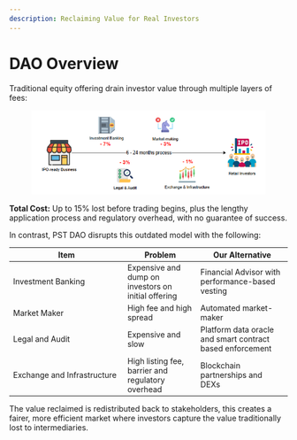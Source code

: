 ```yaml
---
description: Reclaiming Value for Real Investors
---
```


# DAO Overview

Traditional equity offering drain investor value through multiple layers of fees:

<figure><img src="../.gitbook/assets/image (14).png" alt=""><figcaption></figcaption></figure>

**Total Cost:** Up to 15% lost before trading begins, plus the lengthy application process and regulatory overhead, with no guarantee of success.

In contrast, PST DAO disrupts this outdated model with the following:



<table><thead><tr><th width="193">Item</th><th>Problem</th><th>Our Alternative</th></tr></thead><tbody><tr><td>Investment Banking</td><td>Expensive and dump on investors on initial offering</td><td>Financial Advisor with performance-based vesting</td></tr><tr><td>Market Maker</td><td>High fee and high spread</td><td>Automated market-maker</td></tr><tr><td>Legal and Audit</td><td>Expensive and slow</td><td>Platform data oracle and smart contract based enforcement</td></tr><tr><td>Exchange and Infrastructure</td><td>High listing fee, barrier and regulatory overhead</td><td>Blockchain partnerships and DEXs</td></tr></tbody></table>

The value reclaimed is redistributed back to stakeholders, this creates a fairer, more efficient market where investors capture the value traditionally lost to intermediaries.

